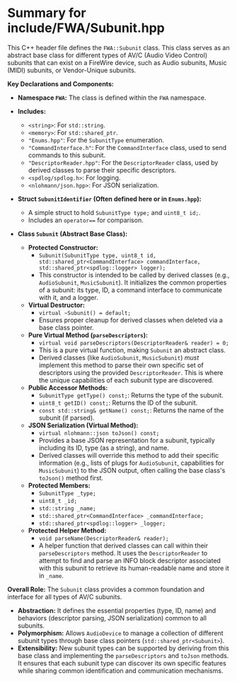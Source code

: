 # Summary for include/FWA/Subunit.hpp

This C++ header file defines the `FWA::Subunit` class. This class serves as an abstract base class for different types of AV/C (Audio Video Control) subunits that can exist on a FireWire device, such as Audio subunits, Music (MIDI) subunits, or Vendor-Unique subunits.

**Key Declarations and Components:**

-   **Namespace `FWA`:** The class is defined within the `FWA` namespace.

-   **Includes:**
    -   `<string>`: For `std::string`.
    -   `<memory>`: For `std::shared_ptr`.
    -   `"Enums.hpp"`: For the `SubunitType` enumeration.
    -   `"CommandInterface.h"`: For the `CommandInterface` class, used to send commands to this subunit.
    -   `"DescriptorReader.hpp"`: For the `DescriptorReader` class, used by derived classes to parse their specific descriptors.
    -   `<spdlog/spdlog.h>`: For logging.
    -   `<nlohmann/json.hpp>`: For JSON serialization.

-   **Struct `SubunitIdentifier` (Often defined here or in `Enums.hpp`):**
    -   A simple struct to hold `SubunitType type;` and `uint8_t id;`.
    -   Includes an `operator==` for comparison.

-   **Class `Subunit` (Abstract Base Class):**
    -   **Protected Constructor:**
        -   `Subunit(SubunitType type, uint8_t id, std::shared_ptr<CommandInterface> commandInterface, std::shared_ptr<spdlog::logger> logger);`
        -   This constructor is intended to be called by derived classes (e.g., `AudioSubunit`, `MusicSubunit`). It initializes the common properties of a subunit: its type, ID, a command interface to communicate with it, and a logger.
    -   **Virtual Destructor:**
        -   `virtual ~Subunit() = default;`
        -   Ensures proper cleanup for derived classes when deleted via a base class pointer.
    -   **Pure Virtual Method (`parseDescriptors`):**
        -   `virtual void parseDescriptors(DescriptorReader& reader) = 0;`
        -   This is a pure virtual function, making `Subunit` an abstract class.
        -   Derived classes (like `AudioSubunit`, `MusicSubunit`) *must* implement this method to parse their own specific set of descriptors using the provided `DescriptorReader`. This is where the unique capabilities of each subunit type are discovered.
    -   **Public Accessor Methods:**
        -   `SubunitType getType() const;`: Returns the type of the subunit.
        -   `uint8_t getID() const;`: Returns the ID of the subunit.
        -   `const std::string& getName() const;`: Returns the name of the subunit (if parsed).
    -   **JSON Serialization (Virtual Method):**
        -   `virtual nlohmann::json toJson() const;`
        -   Provides a base JSON representation for a subunit, typically including its ID, type (as a string), and name.
        -   Derived classes will override this method to add their specific information (e.g., lists of plugs for `AudioSubunit`, capabilities for `MusicSubunit`) to the JSON output, often calling the base class's `toJson()` method first.
    -   **Protected Members:**
        -   `SubunitType _type;`
        -   `uint8_t _id;`
        -   `std::string _name;`
        -   `std::shared_ptr<CommandInterface> _commandInterface;`
        -   `std::shared_ptr<spdlog::logger> _logger;`
    -   **Protected Helper Method:**
        -   `void parseName(DescriptorReader& reader);`
        -   A helper function that derived classes can call within their `parseDescriptors` method. It uses the `DescriptorReader` to attempt to find and parse an INFO block descriptor associated with this subunit to retrieve its human-readable name and store it in `_name`.

**Overall Role:**
The `Subunit` class provides a common foundation and interface for all types of AV/C subunits.
-   **Abstraction:** It defines the essential properties (type, ID, name) and behaviors (descriptor parsing, JSON serialization) common to all subunits.
-   **Polymorphism:** Allows `AudioDevice` to manage a collection of different subunit types through base class pointers (`std::shared_ptr<Subunit>`).
-   **Extensibility:** New subunit types can be supported by deriving from this base class and implementing the `parseDescriptors` and `toJson` methods.
It ensures that each subunit type can discover its own specific features while sharing common identification and communication mechanisms.
